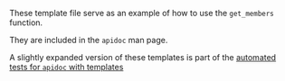 These template file serve as an example of how to use the `get_members` function.

They are included in the `apidoc` man page.

A slightly expanded version of these templates is part of the [automated tests
for `apidoc` with templates](../../../tests/roots/test-apidoc-templates/)
